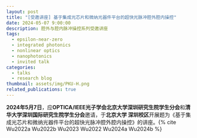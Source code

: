 ```yaml
---
layout: post
title: "[受邀讲座] 基于集成光芯片和微纳光器件平台的超快光脉冲腔外腔内操控"
date: 2024-05-07 9:00:00
description: 腔外与腔内脉冲操控系列受邀讲座
tags:
  - epsilon-near-zero
  - integrated photonics
  - nonlinear optics
  - nanophotonics
  - invited talk
categories:
  - talks
  - research blog
thumbnail: assets/img/PKU-H.png
related_publications: true
---
```


**2024年5月7日**，应**OPTICA/IEEE光子学会北京大学深圳研究生院学生分会**和**清华大学深圳国际研究生院学生分会**邀请，于**北京大学 深圳校区**开展题为《基于集成光芯片和微纳光器件平台的超快光脉冲腔外腔内操控》的讲座。{% cite Wu2022a Wu2022b Wu2023 Wu2022 Wu2024a Wu2024b %}
